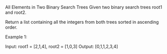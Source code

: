 
All Elements in Two Binary Search Trees
Given two binary search trees root1 and root2.

Return a list containing all the integers from both trees sorted in ascending order.

 

Example 1:


Input: root1 = [2,1,4], root2 = [1,0,3]
Output: [0,1,1,2,3,4]
